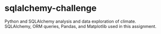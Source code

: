 # sqlalchemy-challenge
Python and SQLAlchemy analysis and data exploration of climate. SQLAlchemy, ORM queries, Pandas, and Matplotlib used in this assignment.

